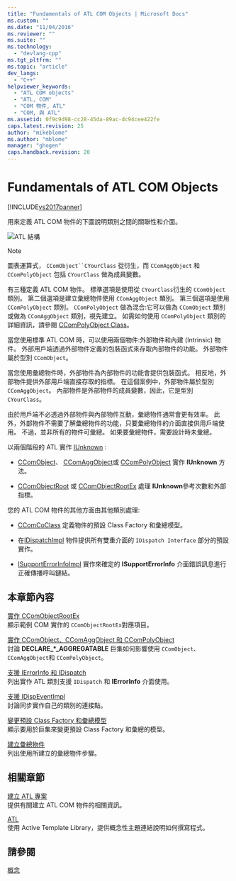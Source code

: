 ```yaml
---
title: "Fundamentals of ATL COM Objects | Microsoft Docs"
ms.custom: ""
ms.date: "11/04/2016"
ms.reviewer: ""
ms.suite: ""
ms.technology: 
  - "devlang-cpp"
ms.tgt_pltfrm: ""
ms.topic: "article"
dev_langs: 
  - "C++"
helpviewer_keywords: 
  - "ATL COM objects"
  - "ATL, COM"
  - "COM 物件, ATL"
  - "COM, 與 ATL"
ms.assetid: 0f9c9d98-cc28-45da-89ac-dc94cee422fe
caps.latest.revision: 25
author: "mikeblome"
ms.author: "mblome"
manager: "ghogen"
caps.handback.revision: 20
---
```

# Fundamentals of ATL COM Objects
[!INCLUDE[vs2017banner](../assembler/inline/includes/vs2017banner.md)]

用來定義 ATL COM 物件的下圖說明類別之間的關聯性和介面。  
  
 ![ATL 結構](../atl/media/vc307y1.png "vc307Y1")  
  
> [!NOTE]
>  圖表運算式， `CComObject``CYourClass` 從衍生，而 `CComAggObject` 和 `CComPolyObject` 包括 `CYourClass` 做為成員變數。  
  
 有三種定義 ATL COM 物件。  標準選項是使用從 `CYourClass`衍生的 `CComObject` 類別。  第二個選項是建立彙總物件使用 `CComAggObject` 類別。  第三個選項是使用 `CComPolyObject` 類別。  `CComPolyObject` 做為混合:它可以做為 `CComObject` 類別或做為 `CComAggObject` 類別，視先建立。  如需如何使用 `CComPolyObject` 類別的詳細資訊，請參閱 [CComPolyObject Class](../atl/reference/ccompolyobject-class.md)。  
  
 當您使用標準 ATL COM 時，可以使用兩個物件:外部物件和內建 \(Intrinsic\) 物件。  外部用戶端透過外部物件定義的包裝函式來存取內部物件的功能。  外部物件屬於型別 `CComObject`。  
  
 當您使用彙總物件時，外部物件為內部物件的功能會提供包裝函式。  相反地，外部物件提供外部用戶端直接存取的指標。  在這個案例中，外部物件屬於型別 `CComAggObject`。  內部物件是外部物件的成員變數，因此，它是型別 `CYourClass`。  
  
 由於用戶端不必透過外部物件與內部物件互動，彙總物件通常會更有效率。  此外，外部物件不需要了解彙總物件的功能，只要彙總物件的介面直接供用戶端使用。  不過，並非所有的物件可彙總。  如果要彙總物件，需要設計時未彙總。  
  
 以兩個階段的 ATL 實作 [IUnknown](http://msdn.microsoft.com/library/windows/desktop/ms680509) :  
  
-   [CComObject](../atl/reference/ccomobject-class.md)、 [CComAggObject](../atl/reference/ccomaggobject-class.md)或 [CComPolyObject](../atl/reference/ccompolyobject-class.md) 實作 **IUnknown** 方法。  
  
-   [CComObjectRoot](../atl/reference/ccomobjectroot-class.md) 或 [CComObjectRootEx](../atl/reference/ccomobjectrootex-class.md) 處理 **IUnknown**參考次數和外部指標。  
  
 您的 ATL COM 物件的其他方面由其他類別處理:  
  
-   [CComCoClass](../atl/reference/ccomcoclass-class.md) 定義物件的預設 Class Factory 和彙總模型。  
  
-   在[IDispatchImpl](../atl/reference/idispatchimpl-class.md) 物件提供所有雙重介面的 `IDispatch Interface` 部分的預設實作。  
  
-   [ISupportErrorInfoImpl](../atl/reference/isupporterrorinfoimpl-class.md) 實作來確定的 **ISupportErrorInfo** 介面錯誤訊息進行正確傳播呼叫鏈結。  
  
## 本章節內容  
 [實作 CComObjectRootEx](../atl/implementing-ccomobjectrootex.md)  
 顯示範例 COM 實作的 `CComObjectRootEx`對應項目。  
  
 [實作 CComObject、CComAggObject 和 CComPolyObject](../atl/implementing-ccomobject-ccomaggobject-and-ccompolyobject.md)  
 討論 **DECLARE\_\*\_AGGREGATABLE** 巨集如何影響使用 `CComObject`、 `CComAggObject`和 `CComPolyObject`。  
  
 [支援 IErrorInfo 和 IDispatch](../atl/supporting-idispatch-and-ierrorinfo.md)  
 列出實作 ATL 類別支援 `IDispatch` 和 **IErrorInfo** 介面使用。  
  
 [支援 IDispEventImpl](../atl/supporting-idispeventimpl.md)  
 討論同步實作自己的類別的連接點。  
  
 [變更預設 Class Factory 和彙總模型](../atl/changing-the-default-class-factory-and-aggregation-model.md)  
 顯示要用於巨集來變更預設 Class Factory 和彙總的模型。  
  
 [建立彙總物件](../atl/creating-an-aggregated-object.md)  
 列出使用所建立的彙總物件步驟。  
  
## 相關章節  
 [建立 ATL 專案](../atl/reference/creating-an-atl-project.md)  
 提供有關建立 ATL COM 物件的相關資訊。  
  
 [ATL](../atl/active-template-library-atl-concepts.md)  
 使用 Active Template Library，提供概念性主題連結說明如何撰寫程式。  
  
## 請參閱  
 [概念](../atl/active-template-library-atl-concepts.md)